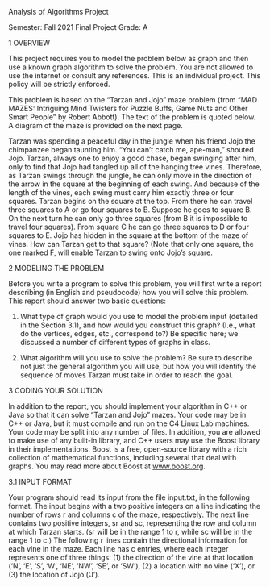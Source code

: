 Analysis of Algorithms Project

Semester: Fall 2021
Final Project Grade: A

1 OVERVIEW

This project requires you to model the problem below as graph and then use a known graph
algorithm to solve the problem. You are not allowed to use the internet or consult any
references. This is an individual project. This policy will be strictly enforced.

This problem is based on the “Tarzan and Jojo” maze problem (from “MAD MAZES: Intriguing
Mind Twisters for Puzzle Buffs, Game Nuts and Other Smart People” by Robert Abbott). The
text of the problem is quoted below. A diagram of the maze is provided on the next page.

Tarzan was spending a peaceful day in the jungle when his friend Jojo the chimpanzee
began taunting him. “You can’t catch me, ape-man,” shouted Jojo. Tarzan, always one
to enjoy a good chase, began swinging after him, only to find that Jojo had tangled up
all of the hanging tree vines. Therefore, as Tarzan swings through the jungle, he can
only move in the direction of the arrow in the square at the beginning of each swing.
And because of the length of the vines, each swing must carry him exactly three or four
squares.
Tarzan begins on the square at the top. From there he can travel three squares to A
or go four squares to B. Suppose he goes to square B. On the next turn he can only go
three squares (from B it is impossible to travel four squares). From square C he can go
three squares to D or four squares to E.
Jojo has hidden in the square at the bottom of the maze of vines. How can Tarzan get
to that square? (Note that only one square, the one marked F, will enable Tarzan to
swing onto Jojo’s square.


2 MODELING THE PROBLEM

Before you write a program to solve this problem, you will first write a report describing (in English
and pseudocode) how you will solve this problem. This report should answer two basic questions:

1. What type of graph would you use to model the problem input (detailed in the Section 3.1),
and how would you construct this graph? (I.e., what do the vertices, edges, etc., correspond
to?) Be specific here; we discussed a number of different types of graphs in class.

3. What algorithm will you use to solve the problem? Be sure to describe not just the general
algorithm you will use, but how you will identify the sequence of moves Tarzan must take in
order to reach the goal.


3 CODING YOUR SOLUTION

In addition to the report, you should implement your algorithm in C++ or Java so that it can solve
“Tarzan and Jojo” mazes. Your code may be in C++ or Java, but it must compile and run on the
C4 Linux Lab machines.
Your code may be split into any number of files. In addition, you are allowed to make use of
any built-in library, and C++ users may use the Boost library in their implementations. Boost is
a free, open-source library with a rich collection of mathematical functions, including several that
deal with graphs. You may read more about Boost at www.boost.org.


3.1 INPUT FORMAT

Your program should read its input from the file input.txt, in the following format. The input
begins with a two positive integers on a line indicating the number of rows r and columns c of the
maze, respectively. The next line contains two positive integers, sr and sc, representing the row
and column at which Tarzan starts. (sr will be in the range 1 to r, while sc will be in the range 1
to c.)
The following r lines contain the directional information for each vine in the maze. Each line
has c entries, where each integer represents one of three things: (1) the direction of the vine at that
location (‘N’, ‘E’, ‘S’, ‘W’, ‘NE’, ‘NW’, ‘SE’, or ‘SW’), (2) a location with no vine (‘X’), or (3) the
location of Jojo (‘J’).
